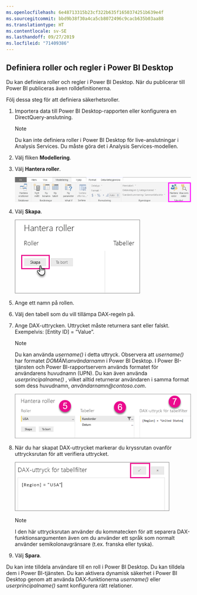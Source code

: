 ```yaml
---
ms.openlocfilehash: 6e48713315b23cf322b635f1650374251b639e4f
ms.sourcegitcommit: bbd9b38f30a4ca5cb8072496c9cacb635b03aa88
ms.translationtype: HT
ms.contentlocale: sv-SE
ms.lasthandoff: 09/27/2019
ms.locfileid: "71409386"
---
```

## <a name="define-roles-and-rules-in-power-bi-desktop"></a>Definiera roller och regler i Power BI Desktop
Du kan definiera roller och regler i Power BI Desktop. När du publicerar till Power BI publiceras även rolldefinitionerna.

Följ dessa steg för att definiera säkerhetsroller.

1. Importera data till Power BI Desktop-rapporten eller konfigurera en DirectQuery-anslutning.
   
   > [!NOTE]
   > Du kan inte definiera roller i Power BI Desktop för live-anslutningar i Analysis Services. Du måste göra det i Analysis Services-modellen.
   > 
   > 
1. Välj fliken **Modellering**.
2. Välj **Hantera roller**.
   
   ![](./media/rls-desktop-define-roles/powerbi-desktop-security.png)
4. Välj **Skapa**.
   
   ![](./media/rls-desktop-define-roles/powerbi-desktop-security-create-role.png)
5. Ange ett namn på rollen. 
6. Välj den tabell som du vill tillämpa DAX-regeln på.
7. Ange DAX-uttrycken. Uttrycket måste returnera sant eller falskt. Exempelvis: [Entity ID] = ”Value”.
   
   > [!NOTE]
   > Du kan använda *username()* i detta uttryck. Observera att *username()* har formatet *DOMÄN\användarnamn* i Power BI Desktop. I Power BI-tjänsten och Power BI-rapportservern används formatet för användarens huvudnamn (UPN). Du kan även använda *userprincipalname()* , vilket alltid returnerar användaren i samma format som dess huvudnamn, *användarnamn\@contoso.com*.
   > 
   > 
   
   ![](./media/rls-desktop-define-roles/powerbi-desktop-security-create-rule.png)
8. När du har skapat DAX-uttrycket markerar du kryssrutan ovanför uttrycksrutan för att verifiera uttrycket.
      
   ![](./media/rls-desktop-define-roles/powerbi-desktop-security-validate-dax.png)
   
   > [!NOTE]
   > I den här uttrycksrutan använder du kommatecken för att separera DAX-funktionsargumenten även om du använder ett språk som normalt använder semikolonavgränsare (t.ex. franska eller tyska). 
   >
   >
   
9. Välj **Spara**.

Du kan inte tilldela användare till en roll i Power BI Desktop. Du kan tilldela dem i Power BI-tjänsten. Du kan aktivera dynamisk säkerhet i Power BI Desktop genom att använda DAX-funktionerna *username()* eller *userprincipalname()* samt konfigurera rätt relationer. 

